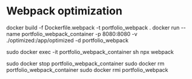 # Webpack optimization

docker build -f Dockerfile.webpack -t portfolio_webpack .
docker run --name portfolio_webpack_container -p 8080:8080 -v ./optimized:/app/optimized -d portfolio_webpack

sudo docker exec -it portfolio_webpack_container sh
npx webpack

sudo docker stop portfolio_webpack_container
sudo docker rm portfolio_webpack_container
sudo docker rmi portfolio_webpack